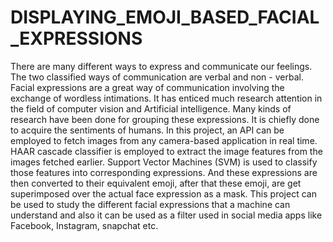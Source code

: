 # DISPLAYING_EMOJI_BASED_FACIAL_EXPRESSIONS

There are many different ways to express and communicate our feelings. The two classified ways of communication are verbal and non - verbal. Facial expressions are a great way of communication involving the exchange of wordless intimations.
It has enticed much research attention in the field of computer vision and Artificial intelligence. 
Many kinds of research have been done for grouping these expressions. 
It is chiefly done to acquire the sentiments of humans. In this project, an API can be employed to fetch images from any camera-based application in real time. 
HAAR cascade classifier is employed to extract the image features from the images fetched earlier.
Support Vector Machines (SVM) is used to classify those features into corresponding expressions. And these expressions are then converted to their equivalent emoji, after that these emoji, are get superimposed over the actual face expression as a mask. 
This project can be used to study the different facial expressions that a machine can understand and also it can be used as a filter used in social media apps like Facebook, Instagram, snapchat etc.
